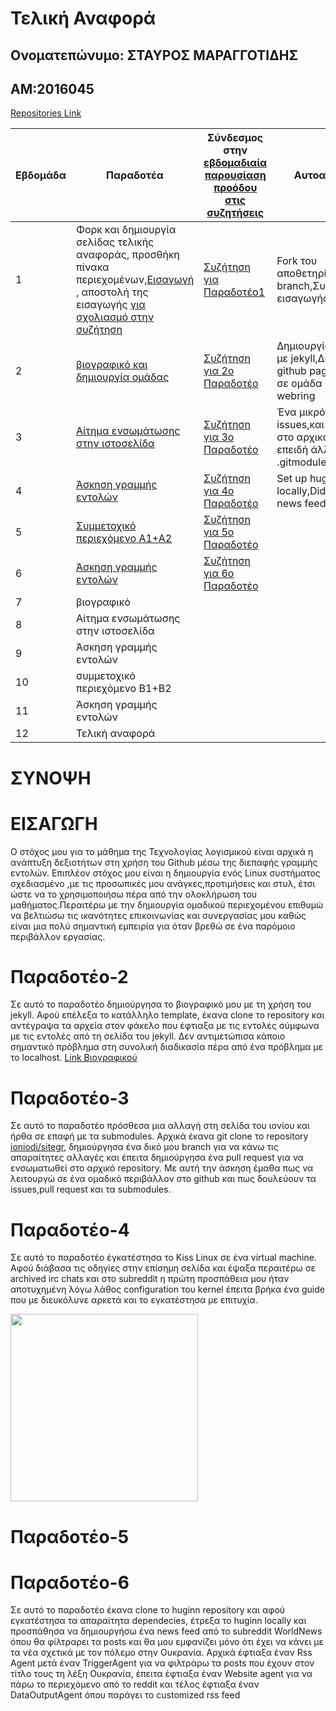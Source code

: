 # Τελική Αναφορά

## Ονοματεπώνυμο: ΣΤΑΥΡΟΣ ΜΑΡΑΓΓΟΤΙΔΗΣ

## ΑΜ:2016045

[Repositories Link](https://github.com/Stavros16?tab=repositories)



| Εβδομάδα | Παραδοτέα | Σύνδεσμος στην [εβδομαδιαία παρουσίαση προόδου στις συζητήσεις](https://github.com/courses-ionio/help/discussions/categories/show-and-tell) | Αυτοαξιολόγηση |
| --- | --- | --- | --- |
| 1 | Φορκ και δημιουργία σελίδας τελικής αναφοράς, προσθήκη πίνακα περιεχομένων,[Εισαγωγή](#ΕΙΣΑΓΩΓΗ) , αποστολή της εισαγωγής [για σχολιασμό στην συζήτηση](https://github.com/courses-ionio/help/discussions/categories/show-and-tell)|[Συζήτηση για Παραδοτέο1](https://github.com/courses-ionio/help/discussions/118) |Fork του αποθετηρίου,Δημιουργία branch,Συγγραφή της εισαγωγής. |
| 2 | [βιογραφικό και δημιουργία ομάδας](#Παραδοτέο-2) |[Συζήτηση για 2ο Παραδοτέο](https://github.com/courses-ionio/help/discussions/225) |Δημιουργία βιογραφικού με jekyll,Δημοσίευση με github pages,Συμμετοχή σε ομάδα και δημιουργία webring |
| 3 | [Αίτημα ενσωμάτωσης στην ιστοσελίδα](#Παραδοτέο-3) |[Συζήτηση για 3ο Παραδοτέο](https://github.com/courses-ionio/help/discussions/316) |Ένα μικρό λάθος στα issues,και ένα λάθος στο αρχικό pull request επειδή άλλαξα το .gitmodules url |
| 4 | [Άσκηση γραμμής εντολών](#Παραδοτέο-4) |[Συζήτηση για 4ο Παραδοτέο]() |Set up huginn locally,Didn't create news feed on time|
| 5 | [Συμμετοχικό περιεχόμενο A1+A2](#Παραδοτέο-5) |[Συζήτηση για 5ο Παραδοτέο]() | |
| 6 | [Άσκηση γραμμής εντολών](#Παραδοτέο-6) |[Συζήτηση για 6ο Παραδοτέο]() | |
| 7 | βιογραφικό | | |
| 8 | Αίτημα ενσωμάτωσης στην ιστοσελίδα | | |
| 9 | Άσκηση γραμμής εντολών | | |
| 10 | συμμετοχικό περιεχόμενο B1+B2 | | |
| 11 | Άσκηση γραμμής εντολών | | |
| 12 | Τελική αναφορά | | |

# ΣΥΝΟΨΗ

# ΕΙΣΑΓΩΓΗ

Ο στόχος μου για το μάθημα της Τεχνολογίας λογισμικού είναι αρχικά η ανάπτυξη δεξιοτήτων στη χρήση του Github μέσω της διεπαφής γραμμής εντολών. Επιπλέον στόχος μου είναι η δημιουργία ενός Linux συστήματος σχεδιασμένο ,με τις προσωπικές μου ανάγκες,προτιμήσεις και στυλ, έτσι ώστε να το χρησιμοποιήσω πέρα από την ολοκλήρωση του μαθήματος.Περαιτέρω με την δημιουργία ομαδικού περιεχομένου επιθυμώ να βελτιώσω τις ικανότητες επικοινωνίας και συνεργασίας μου καθώς είναι μια πολύ σημαντική εμπειρία για όταν βρεθώ σε ένα παρόμοιο περιβάλλον εργασίας.

# Παραδοτέο-2

Σε αυτό το παραδοτέο δημιούργησα το βιογραφικό μου με τη χρήση του jekyll. Αφού επέλεξα το κατάλληλο template, έκανα clone το repository και αντέγραψα τα αρχεία στον φάκελο που έφτιαξα με τις εντολές σύμφωνα με τις εντολές από τη σελίδα του jekyll. Δεν αντιμετώπισα κάποιο σημαντικό πρόβλημα στη συνολική διαδικασία πέρα από ένα πρόβλημα με το localhost. [Link Βιογραφικού](https://stavros16.github.io/cv/)

# Παραδοτέο-3

Σε αυτό το παραδοτέο πρόσθεσα μια αλλαγή στη σελίδα του ιονίου και ήρθα σε επαφή με τα submodules. Αρχικά έκανα git clone το repository [ioniodi/sitegr](https://github.com/ioniodi/sitegr), δημιούργησα ένα δικό μου branch για να κάνω τις απαραίτητες αλλαγές και έπειτα δημιούργησα ένα pull request για να ενσωματωθεί στο αρχικό repository. Με αυτή την άσκηση έμαθα πως να λειτουργώ σε ένα ομαδικό περιβάλλον στο github και πως δουλεύουν τα issues,pull request και τα submodules.

# Παραδοτέο-4

Σε αυτό το παραδοτέο έγκατέστησα το Kiss Linux σε ένα virtual machine. Αφού διάβασα τις οδηγίες στην επίσημη σελίδα και έψαξα περαιτέρω σε archived irc chats και στο subreddit η πρώτη προσπάθεια μου ήταν αποτυχημένη λόγω λάθος configuration του kernel έπειτα βρήκα ένα guide που με διευκόλυνε αρκετά και το εγκατέστησα με επιτυχία.

<img src="https://user-images.githubusercontent.com/32684212/160250827-4833e978-a39d-47d5-8504-cdcdf4f6d72e.PNG" width=300 height=300>

# Παραδοτέο-5


# Παραδοτέο-6

Σε αυτό το παραδοτέο έκανα clone το huginn repository και αφού εγκατέστησα τα απαραίτητα dependecies, έτρεξα το huginn locally και προσπάθησα να δημιουργήσω ένα news feed από το subreddit WorldNews όπου θα φίλτραρει τα posts και θα μου εμφανίζει μόνο ότι έχει να κάνει με τα νέα σχετικά με τον πόλεμο στην Ουκρανία. Αρχικά έφτιαξα έναν Rss Agent μετά έναν TriggerAgent για να φιλτράρω τα posts που έχουν στον τίτλο τους τη λέξη Ουκρανία, έπειτα έφτιαξα έναν Website agent για να πάρω το περιεχόμενο από το reddit και τέλος έφτιαξα έναν DataOutputAgent όπου παράγει το customized rss feed
